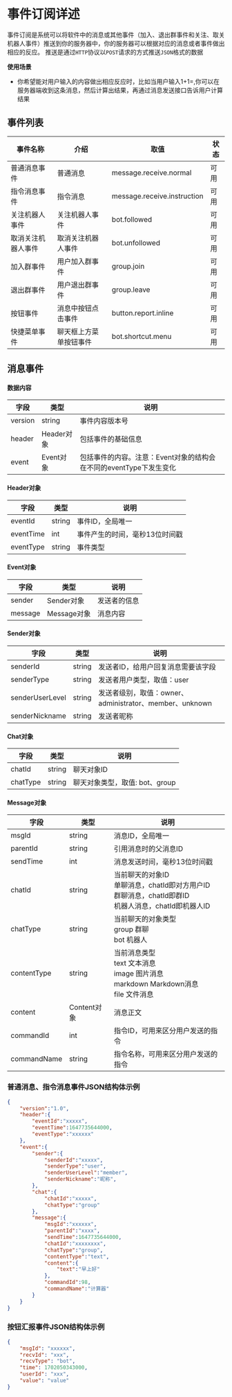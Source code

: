 # 事件订阅详述

事件订阅是系统可以将软件中的消息或其他事件（加入、退出群事件和关注、取关机器人事件）推送到你的服务器中，你的服务器可以根据对应的消息或者事件做出相应的反应。
推送是通过`HTTP`协议以`POST`请求的方式推送`JSON`格式的数据

**使用场景**

* 你希望能对用户输入的内容做出相应反应时，比如当用户输入1+1=,你可以在服务器端收到这条消息，然后计算出结果，再通过消息发送接口告诉用户计算结果

## **事件列表**

| 事件名称           | 介绍                   | 取值                        | 状态 |
| ------------------ | ---------------------- | --------------------------- | ---- |
| 普通消息事件       | 普通消息               | message.receive.normal      | 可用 |
| 指令消息事件       | 指令消息               | message.receive.instruction | 可用 |
| 关注机器人事件     | 关注机器人事件         | bot.followed                | 可用 |
| 取消关注机器人事件 | 取消关注机器人事件     | bot.unfollowed              | 可用 |
| 加入群事件         | 用户加入群事件         | group.join                  | 可用 |
| 退出群事件         | 用户退出群事件         | group.leave                 | 可用 |
| 按钮事件           | 消息中按钮点击事件     | button.report.inline        | 可用 |
| 快捷菜单事件       | 聊天框上方菜单按钮事件 | bot.shortcut.menu           | 可用 |

## 消息事件

#### **数据内容**

| 字段    | 类型       | 说明                                                               |
| ------- | ---------- | ------------------------------------------------------------------ |
| version | string     | 事件内容版本号                                                     |
| header  | Header对象 | 包括事件的基础信息                                                 |
| event   | Event对象  | 包括事件的内容。注意：Event对象的结构会在不同的eventType下发生变化 |

#### **Header对象**

| 字段      | 类型   | 说明                           |
| --------- | ------ | ------------------------------ |
| eventId   | string | 事件ID，全局唯一               |
| eventTime | int    | 事件产生的时间，毫秒13位时间戳 |
| eventType | string | 事件类型                       |

#### **Event对象**

| 字段    | 类型        | 说明         |
| ------- | ----------- | ------------ |
| sender  | Sender对象  | 发送者的信息 |
| message | Message对象 | 消息内容     |

#### **Sender对象**

| 字段            | 类型   | 说明                                                    |
| --------------- | ------ | ------------------------------------------------------- |
| senderId        | string | 发送者ID，给用户回复消息需要该字段                      |
| senderType      | string | 发送者用户类型，取值：user                              |
| senderUserLevel | string | 发送者级别，取值：owner、administrator、member、unknown |
| senderNickname  | string | 发送者昵称                                              |

#### **Chat对象**

| 字段     | 类型   | 说明                           |
| -------- | ------ | ------------------------------ |
| chatId   | string | 聊天对象ID                     |
| chatType | string | 聊天对象类型，取值: bot、group |

#### **Message对象**

| 字段        | 类型        | 说明                                                                                                          |
| ----------- | ----------- | ------------------------------------------------------------------------------------------------------------- |
| msgId       | string      | 消息ID，全局唯一                                                                                              |
| parentId    | string      | 引用消息时的父消息ID                                                                                          |
| sendTime    | int         | 消息发送时间，毫秒13位时间戳                                                                                  |
| chatId      | string      | 当前聊天的对象ID<br/>单聊消息，chatId即对方用户ID<br/>群聊消息，chatId即群ID<br/>机器人消息，chatId即机器人ID |
| chatType    | string      | 当前聊天的对象类型<br/>group 群聊<br/>bot 机器人                                                              |
| contentType | string      | 当前消息类型<br/>text 文本消息<br/>image 图片消息<br/>markdown Markdown消息<br/>file 文件消息                 |
| content     | Content对象 | 消息正文                                                                                                      |
| commandId   | int         | 指令ID，可用来区分用户发送的指令                                                                              |
| commandName | string      | 指令名称，可用来区分用户发送的指令                                                                            |

### **普通消息、指令消息事件JSON结构体示例**

```json
{
    "version":"1.0",
    "header":{
        "eventId":"xxxxx",
        "eventTime":1647735644000,
        "eventType":"xxxxxx"
    },
    "event":{
        "sender":{
            "senderId":"xxxxx",
            "senderType":"user",
            "senderUserLevel":"member",
            "senderNickname":"昵称",
        },
        "chat":{
            "chatId":"xxxxx",
            "chatType":"group"
        },
        "message":{
            "msgId":"xxxxxx",
            "parentId":"xxxx",
            "sendTime":1647735644000,
            "chatId":"xxxxxxxx",
            "chatType":"group",
            "contentType":"text",
            "content":{
                "text":"早上好"
            },
            "commandId":98,
            "commandName":"计算器"
        }
    }
}
```

### **按钮汇报事件JSON结构体示例**

```json
{
    "msgId": "xxxxxx",
    "recvId": "xxx",
    "recvType": "bot",
    "time": 1702050343000,
    "userId": "xxx",
    "value": "value"
}
```
